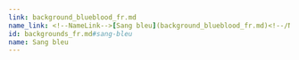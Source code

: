 ```yaml
---
link: background_blueblood_fr.md
name_link: <!--NameLink-->[Sang bleu](background_blueblood_fr.md)<!--/NameLink-->
id: backgrounds_fr.md#sang-bleu
name: Sang bleu
---
```



